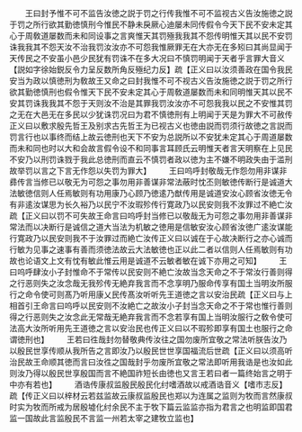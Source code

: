 <!-- { "loadSidebar": true } -->
　　王曰封予惟不可不监告汝徳之説于罚之行传我惟不可不监视古义告汝施徳之説于罚之所行欲其勤徳慎刑今惟民不静未戾厥心迪屡未同传假令今天下民不安未定其心于周敎道屡数而未和同设事之言爽惟天其罚殛我我其不怨传明惟天其以民不安罚诛我我其不怨天汝不治我罚汝汝亦不可怨我惟厥罪无在大亦无在多矧曰其尚显闻于天传民之不安虽小邑少民犹有罚诛不在多大况曰不慎罚明闻于天者乎言罪大音义【説如字徐始鋭反令力呈反数所角反殛纪力反】疏【正义曰以汝须善政在国令我民安当为政以慎徳刑为敎故王又命之曰封我惟不可不视古义告汝施徳之説于罚之所行欲其勤徳慎刑也假令惟天下民不安未定其心于周敎道屡数而未和同明惟天其以民不安其罚诛我我其不怨于天则汝不治是其罪我罚汝汝亦不可怨我我以民之不安惟其罚之无在大邑无在多民以少犹诛罚况曰为君不慎徳刑有上明闻于天是为罪大不可赦传正义曰以敷求殷先哲王及别求古先哲王为已视古义也徳由説而罚须行故徳之言説而罚言行也以事终而结上故云徳刑也天下不安为总説所以不安犹未定其心于周道屡数而未和同也时以大和会故言假令设不和同事言耳顾氏云明惟天者言天明察在上见民不安乃以刑罚诛戮于我此总徳刑而直云不慎罚者政以徳为主不嫌不明政失由于滥刑故举罚以言之下言无作怨以失罚为罪大】
　　王曰呜呼封敬哉无作怨勿用非谋非彞传言当修已以敬无为可怨之事勿用非善谋非常法蔽时忱丕则敏徳传断行是诚道大法敏徳信则人任焉敏则有功用康乃心顾乃徳逺乃猷传用是诚道安汝心顾省汝徳无令有非逺汝谋思为长久裕乃以民宁不汝瑕殄传行寛政乃以民安则我不汝罪过不絶亡汝疏【正义曰以罚不可失故王命言曰呜呼封当修已以敬哉无为可怨之事勿用非善谋非常法而以决断行是诚信之道大当法为机敏之徳用是信敏安汝心顾省汝徳广逺汝谋能行寛政乃以民安则我不于汝罪过而絶亡汝传正义曰以诚在于心故决断行之亦心诚而行敏为见事之速事有善而须徳法故云大法敏徳也正以此二者以信则人任焉敏则有功故也论语文上文有忱有敏此惟云用是诚道不云敏者敏在诚下亦用之可知】
　　王曰呜呼肆汝小子封惟命不于常传以民安则不絶亡汝故当念天命之不于常汝行善则得之行恶则失之汝念哉无我殄传无絶弃我言而不念享明乃服命传享有国土当明汝所服行之命令使可则髙乃听用康乂民传髙汝听听先王道徳之言以安治民疏【正义曰与上相首引王命言曰呜呼以民安则不汝絶亡之故汝小子封当念天命之不于常也惟行善则得之行恶则失之汝念此无常哉无絶弃我言而不念若享有国上当明汝服行之敎令使可法高大汝所听用先王道徳之言以安治民也传正义曰以不瑕殄即享有国土也服行之命谓徳刑也】
　　王若曰徃哉封勿替敬典传汝往之国勿废所宜敬之常法听朕告汝乃以殷民世享传顺从我所告之言即汝乃以殷民世世享国福流后世疏【正义曰以须高听治民故王命顺其徳而言曰汝徃之国哉封乎勿废所宜敬之常法即听用我诰是也汝如此则汝乃得以殷民世享殷国而言不絶国祚短长由徳也又言王若曰者一篇终始言之明于中亦有若也】
　　酒诰传康叔监殷民殷民化纣嗜酒故以戒酒诰音义【嗜市志反】疏【传正义曰以梓材云若兹监故云康叔监殷民也郑以为连属之监则为牧而言然康叔时实为牧而所戒为居殷墟化纣余民不主于牧下篇云监监亦指为君言之也明监即国君监一国故此言监殷民不言监一州若太宰之建牧立监也】
